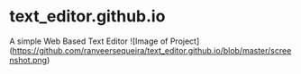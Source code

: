 # text_editor.github.io
A simple Web Based Text Editor 
![Image of Project] (https://github.com/ranveersequeira/text_editor.github.io/blob/master/screenshot.png) 
